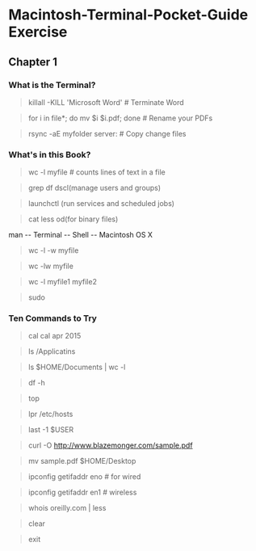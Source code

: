 # Macintosh-Terminal-Pocket-Guide Exercise

## Chapter 1

### What is the Terminal?

> killall -KILL 'Microsoft Word'  # Terminate Word

> for i in file*; do mv $i $i.pdf; done  # Rename your PDFs

> rsync -aE myfolder server:   # Copy change files

### What's in this Book?

> wc -l myfile  # counts lines of text in a file

> grep  df  dscl(manage users and groups)  

> launchctl (run services and scheduled jobs)

> cat less   od(for binary files)

man  -- Terminal -- Shell -- Macintosh OS X

> wc -l -w myfile

> wc -lw myfile

> wc -l myfile1 myfile2

> sudo

### Ten Commands to Try

> cal   cal apr 2015

> ls /Applicatins

> ls $HOME/Documents | wc -l

> df -h

> top

> lpr /etc/hosts

> last -1 $USER

> curl -O http://www.blazemonger.com/sample.pdf

> mv sample.pdf $HOME/Desktop

> ipconfig getifaddr eno   # for wired

> ipconfig getifaddr en1  # wireless

> whois oreilly.com | less

> clear

> exit

